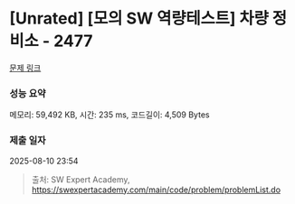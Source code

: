 # [Unrated] [모의 SW 역량테스트] 차량 정비소 - 2477 

[문제 링크](https://swexpertacademy.com/main/code/problem/problemDetail.do?contestProbId=AV6c6bgaIuoDFAXy) 

### 성능 요약

메모리: 59,492 KB, 시간: 235 ms, 코드길이: 4,509 Bytes

### 제출 일자

2025-08-10 23:54



> 출처: SW Expert Academy, https://swexpertacademy.com/main/code/problem/problemList.do